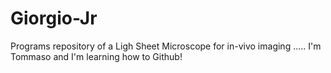 # Giorgio-Jr
Programs repository of a Ligh Sheet Microscope for in-vivo imaging
.....
I'm Tommaso and I'm learning how to Github!
